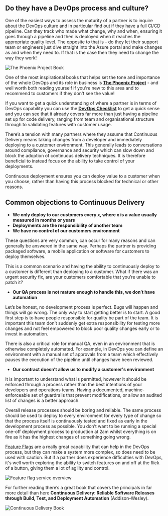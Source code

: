 ## Do they have a DevOps process and culture?

One of the easiest ways to assess the maturity of a partner is to inquire about the DevOps culture and in particular find out if they have a full CI/CD pipeline. Can they track who made what change, why and when, ensuring it goes through a pipeline and then is deployed when it reaches the appropriate quality level. The opposite to that is - do they let their support team or engineers just dive straight into the Azure portal and make changes as and when they need to. If that is the case then they need to change the way they work!

![The Phoenix Project Book](01-phoenix-project.png)

One of the most inspirational books that helps set the tone and importance of the whole DevOps and its role in business is [**The Phoenix Project**](https://www.e4developer.com/2018/03/24/the-phoenix-project-a-key-to-understanding-devops/) - and well worth both reading yourself if you're new to this area and to recommend to customers if they don't see the value!

If you want to get a quick understanding of where a partner is in terms of DevOps capability you can use the [**DevOps Checklist**](https://docs.microsoft.com/azure/architecture/checklist/dev-ops) to get a quick sense and you can see that it already covers far more than just having a pipeline set up for code delivery, ranging from team and organisational structure through to validating features with customer usage.

There’s a tension with many partners where they assume that Continuous Delivery means taking changes from a developer and immediately deploying to a customer environment. This generally leads to conversations around compliance, governance and security which can slow down and block the adoption of continuous delivery techniques. It is therefore beneficial to instead focus on the ability to take control of your deployments.

Continuous deployment ensures you can deploy value to a customer when you choose, rather than having this process blocked for technical or other reasons.

## Common objections to Continuous Delivery

* **We only deploy to our customers every x, where x is a value usually measured in months or years**
* **Deployments are the responsibility of another team**
* **We have no control of our customers environment**

These questions are very common, can occur for many reasons and can generally be answered in the same way. Perhaps the partner is providing packaged software, a mobile application or software for customers to deploy themselves.

This is a common scenario and having the ability to continuously deploy to a customer is different than deploying to a customer. What if there was an urgent security fix, are your customers comfortable that you’re unable to patch it?

* **Our QA process is not mature enough to handle this, we don’t have automation**

Let’s be honest, no development process is perfect. Bugs will happen and things will go wrong. The only way to start getting better is to start. A good first step is to have people responsible for quality be part of the team. It is important this team don’t suddenly get extra responsibility for testing more changes and not feel empowered to block poor quality changes early or to invest in automation.

There is also a critical role for manual QA, even in an environment that is otherwise completely automated. For example, in DevOps you can define an environment with a manual set of approvals from a team which effectively pauses the execution of the pipeline until changes have been reviewed.

* **Our contract doesn’t allow us to modify a customer's environment**

It is important to understand what is permitted, however it should be enforced through a process rather than the best intentions of your developers and operations teams. Having a documented, machine-enforceable set of guardrails that prevent modifications, or allow an audited list of changes is a better approach.

Overall release processes should be boring and reliable. The same process should be used to deploy to every environment for every type of change so that the process itself is continuously tested and fixed as early in the development process as possible. You don’t want to be running a special one-off deployment process to production at 2am whilst everything is on fire as it has the highest changes of something going wrong.

[Feature Flags](https://docs.microsoft.com/dotnet/architecture/cloud-native/feature-flags) are a really great capability that can help in the DevOps process, but they can make a system more complex, so does need to be used with caution. But if a partner does experience difficulties with DevOps, it's well worth exploring the ability to switch features on and off at the flick of a button, giving them a lot of agility and control.

![Feature flag service overview](02-feature-flags.png)

For further reading there’s a great book that covers the principals in far more detail than here **Continuous Delivery: Reliable Software Releases through Build, Test, and Deployment Automation** (Addison-Wesley). 

![Continuous Delivery Book](03-continuous-delivery.jpg)